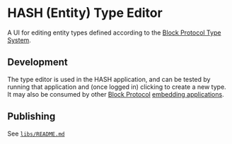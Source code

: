 [block protocol]: https://blockprotocol.org/?utm_medium=organic&utm_source=github_readme_hash-repo_type-editor
[block protocol type system]: https://blockprotocol.org/docs/working-with-types?utm_medium=organic&utm_source=github_readme_hash-repo_type-editor
[embedding applications]: https://blockprotocol.org/docs/blocks/environments?utm_medium=organic&utm_source=github_readme_hash-repo_type-editor

# HASH (Entity) Type Editor

A UI for editing entity types defined according to the [Block Protocol Type System].

## Development

The type editor is used in the HASH application, and can be tested by running that application and (once logged in) clicking to create a new type. It may also be consumed by other [Block Protocol] [embedding applications].

## Publishing

See [`libs/README.md`](../../README.md#publishing)
